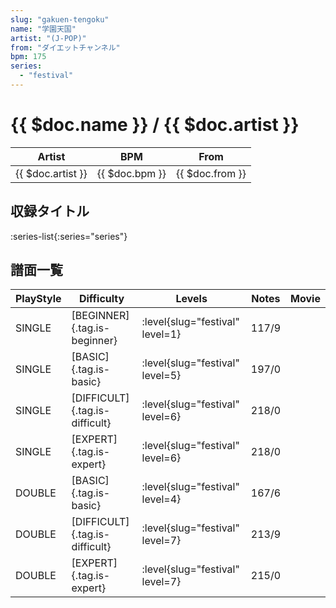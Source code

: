 ```yaml
---
slug: "gakuen-tengoku"
name: "学園天国"
artist: "(J-POP)"
from: "ダイエットチャンネル"
bpm: 175
series:
  - "festival"
---
```


# {{ $doc.name }} / {{ $doc.artist }}

|Artist|BPM|From|
|------|---|----|
|{{ $doc.artist }}|{{ $doc.bpm }}|{{ $doc.from }}|

## 収録タイトル

:series-list{:series="series"}

## 譜面一覧

|PlayStyle|Difficulty|Levels|Notes|Movie|
|---------|----------|------|-----|-----|
|SINGLE|[BEGINNER]{.tag.is-beginner}|<div class="field is-grouped is-grouped-multiline"> :level{slug="festival" level=1}</div>|117/9||
|SINGLE|[BASIC]{.tag.is-basic}|<div class="field is-grouped is-grouped-multiline"> :level{slug="festival" level=5}</div>|197/0||
|SINGLE|[DIFFICULT]{.tag.is-difficult}|<div class="field is-grouped is-grouped-multiline"> :level{slug="festival" level=6}</div>|218/0||
|SINGLE|[EXPERT]{.tag.is-expert}|<div class="field is-grouped is-grouped-multiline"> :level{slug="festival" level=6}</div>|218/0||
|DOUBLE|[BASIC]{.tag.is-basic}|<div class="field is-grouped is-grouped-multiline"> :level{slug="festival" level=4}</div>|167/6||
|DOUBLE|[DIFFICULT]{.tag.is-difficult}|<div class="field is-grouped is-grouped-multiline"> :level{slug="festival" level=7}</div>|213/9||
|DOUBLE|[EXPERT]{.tag.is-expert}|<div class="field is-grouped is-grouped-multiline"> :level{slug="festival" level=7}</div>|215/0||
